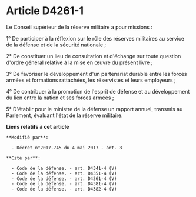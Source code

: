 # Article D4261-1

Le Conseil supérieur de la réserve militaire a pour missions :

1° De participer à la réflexion sur le rôle des réserves militaires au service de la défense et de la sécurité nationale ;

2° De constituer un lieu de consultation et d'échange sur toute question d'ordre général relative à la mise en œuvre du
présent livre ;

3° De favoriser le développement d'un partenariat durable entre les forces armées et formations rattachées, les réservistes
et leurs employeurs ;

4° De contribuer à la promotion de l'esprit de défense et au développement du lien entre la nation et ses forces armées ;

5° D'établir pour le ministre de la défense un rapport annuel, transmis au Parlement, évaluant l'état de la réserve
militaire.

**Liens relatifs à cet article**

	**Modifié par**:

	  - Décret n°2017-745 du 4 mai 2017 - art. 3

	**Cité par**:

	  - Code de la défense. - art. D4341-4 (V)
	  - Code de la défense. - art. D4351-4 (V)
	  - Code de la défense. - art. D4361-4 (V)
	  - Code de la défense. - art. D4381-4 (V)
	  - Code de la défense. - art. D4382-4 (V)
